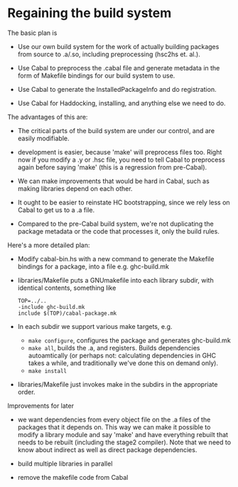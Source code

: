# Regaining the build system


The basic plan is 

- Use our own build system for the work of actually
  building packages from source to .a/.so, including
  preprocessing (hsc2hs et. al.).

- Use Cabal to preprocess the .cabal file and generate
  metadata in the form of Makefile bindings for our
  build system to use.

- Use Cabal to generate the InstalledPackageInfo and
  do registration.

- Use Cabal for Haddocking, installing, and anything else
  we need to do.


The advantages of this are:

- The critical parts of the build system are under our
  control, and are easily modifiable.

- development is easier, because 'make' will preprocess files
  too.  Right now if you modify a .y or .hsc file, you need
  to tell Cabal to preprocess again before saying 'make'
  (this is a regression from pre-Cabal).

- We can make improvements that would be hard in Cabal, such
  as making libraries depend on each other.

- It ought to be easier to reinstate HC bootstrapping,
  since we rely less on Cabal to get us to a .a file.

- Compared to the pre-Cabal build system, we're not
  duplicating the package metadata or the code that processes it,
  only the build rules.


Here's a more detailed plan:

- Modify cabal-bin.hs with a new command to generate the
  Makefile bindings for a package, into a file e.g. 
  ghc-build.mk

- libraries/Makefile puts a GNUmakefile into each library
  subdir, with identical contents, something like

  ```wiki
  TOP=../..
  -include ghc-build.mk
  include $(TOP)/cabal-package.mk
  ```

- In each subdir we support various make targets, e.g.

  - `make configure`, configures the package and generates ghc-build.mk
  - `make all`, builds the .a, and registers.  Builds dependencies autoamtically (or perhaps not: calculating dependencies
    in GHC takes a while, and traditionally we've done this on demand only).
  - `make install`

- libraries/Makefile just invokes make in the subdirs in the 
  appropriate order.


Improvements for later

- we want dependencies from every object file on the .a files of the
  packages that it depends on.  This way we can make it possible to
  modify a library module and say 'make' and have everything rebuilt 
  that needs to be rebuilt (including the stage2 compiler).  Note that
  we need to know about indirect as well as direct package dependencies.

- build multiple libraries in parallel

- remove the makefile code from Cabal
